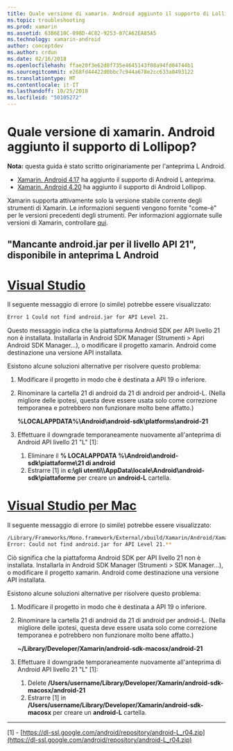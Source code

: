 ```yaml
---
title: Quale versione di xamarin. Android aggiunto il supporto di Lollipop?
ms.topic: troubleshooting
ms.prod: xamarin
ms.assetid: 63B6E10C-098D-4C82-9253-07CA62EA85A5
ms.technology: xamarin-android
author: conceptdev
ms.author: crdun
ms.date: 02/16/2018
ms.openlocfilehash: ffae20f3e62d8f735e4645143f08a94fd04744b1
ms.sourcegitcommit: e268fd44422d0bbc7c944a678e2cc633a0493122
ms.translationtype: MT
ms.contentlocale: it-IT
ms.lasthandoff: 10/25/2018
ms.locfileid: "50105272"
---
```

# <a name="what-version-of-xamarinandroid-added-lollipop-support"></a>Quale versione di xamarin. Android aggiunto il supporto di Lollipop?

**Nota:** questa guida è stato scritto originariamente per l'anteprima L Android.

-   [Xamarin. Android 4.17](https://developer.xamarin.com/releases/android/xamarin.android_4/xamarin.android_4.17/) ha aggiunto il supporto di Android L anteprima.
-   [Xamarin. Android 4.20](https://developer.xamarin.com/releases/android/xamarin.android_4/xamarin.android_4.20/) ha aggiunto il supporto di Android Lollipop.

Xamarin supporta attivamente solo la versione stabile corrente degli strumenti di Xamarin. Le informazioni seguenti vengono fornite "come-è" per le versioni precedenti degli strumenti. Per informazioni aggiornate sulle versioni di Xamarin, controllare [qui](http://releases.xamarin.com/).

## <a name="missing-androidjar-for-api-level-21-in-android-l-preview"></a>"Mancante android.jar per il livello API 21", disponibile in anteprima L Android

# <a name="visual-studiotabwindows"></a>[Visual Studio](#tab/windows)

Il seguente messaggio di errore (o simile) potrebbe essere visualizzato:

```cmd
Error 1 Could not find android.jar for API Level 21.
```

Questo messaggio indica che la piattaforma Android SDK per API livello 21 non è installata. Installarla in Android SDK Manager (Strumenti > Apri Android SDK Manager...), o modificare il progetto xamarin. Android come destinazione una versione API installata.

Esistono alcune soluzioni alternative per risolvere questo problema:

1. Modificare il progetto in modo che è destinata a API 19 o inferiore.

2. Rinominare la cartella 21 di android da 21 di android per android-L. (Nella migliore delle ipotesi, questa deve essere usata solo come correzione temporanea e potrebbero non funzionare molto bene affatto.)

   **%LOCALAPPDATA%\\Android\\android-sdk\\platforms\\android-21**

3. Effettuare il downgrade temporaneamente nuovamente all'anteprima di Android API livello 21 "L" [1]:

    1.  Eliminare il **% LOCALAPPDATA %\\Android\\android-sdk\\piattaforme\\21 di android** 
    2.  Estrarre [1] in **c:\\gli utenti\\<username>\\AppData\\locale\\Android\\android-sdk\\piattaforme** per creare un **android-L** cartella.

# <a name="visual-studio-for-mactabmacos"></a>[Visual Studio per Mac](#tab/macos)

Il seguente messaggio di errore (o simile) potrebbe essere visualizzato:

```bash
/Library/Frameworks/Mono.framework/External/xbuild/Xamarin/Android/Xamarin.Android.Common.targets: 
Error: Could not find android.jar for API Level 21.**
```

Ciò significa che la piattaforma Android SDK per API livello 21 non è installata. Installarla in Android SDK Manager (Strumenti > SDK Manager...), o modificare il progetto xamarin. Android come destinazione una versione API installata.

Esistono alcune soluzioni alternative per risolvere questo problema:

1. Modificare il progetto in modo che è destinata a API 19 o inferiore.

2. Rinominare la cartella 21 di android da 21 di android per android-L. (Nella migliore delle ipotesi, questa deve essere usata solo come correzione temporanea e potrebbero non funzionare molto bene affatto.)

   **~/Library/Developer/Xamarin/android-sdk-macosx/android-21**

3. Effettuare il downgrade temporaneamente nuovamente all'anteprima di Android API livello 21 "L" [1]:

    1.  Delete **/Users/username/Library/Developer/Xamarin/android-sdk-macosx/android-21**
    2.  Estrarre [1] in **/Users/username/Library/Developer/Xamarin/android-sdk-macosx** per creare un **android-L** cartella.

-----


[1] - [https://dl-ssl.google.com/android/repository/android-L_r04.zip](https://dl-ssl.google.com/android/repository/android-L_r04.zip)
